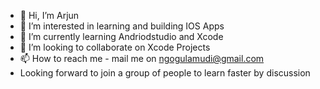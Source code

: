 - 👋 Hi, I’m Arjun
- 👀 I’m interested in learning and building IOS Apps
- 🌱 I’m currently learning Andriodstudio and Xcode
- 💞️ I’m looking to collaborate on Xcode Projects
- 📫 How to reach me - mail me on ngogulamudi@gmail.com
- Looking forward to join a group of people to learn faster by discussion

